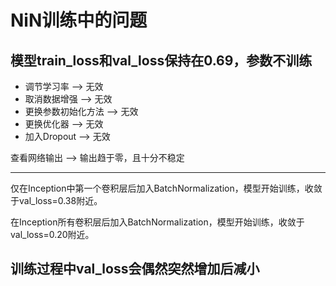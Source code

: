 # NiN训练中的问题
## 模型train_loss和val_loss保持在0.69，参数不训练

* 调节学习率 --> 无效
* 取消数据增强 --> 无效
* 更换参数初始化方法 --> 无效
* 更换优化器 --> 无效
* 加入Dropout --> 无效

查看网络输出 --> 输出趋于零，且十分不稳定

---
仅在Inception中第一个卷积层后加入BatchNormalization，模型开始训练，收敛于val_loss=0.38附近。

在Inception所有卷积层后加入BatchNormalization，模型开始训练，收敛于val_loss=0.20附近。

## 训练过程中val_loss会偶然突然增加后减小
